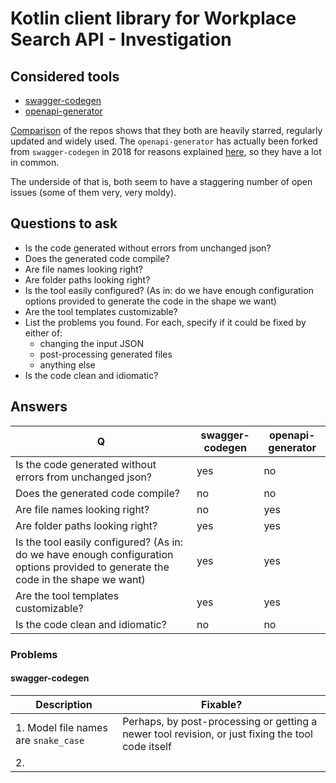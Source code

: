 # Kotlin client library for Workplace Search API - Investigation

## Considered tools

 - [swagger-codegen](https://github.com/swagger-api/swagger-codegen)
 - [openapi-generator](https://github.com/openapitools/openapi-generator)

[Comparison](https://www.githubcompare.com/swagger-api/swagger-codegen+openapitools/openapi-generator) of the repos shows that they both are heavily starred, regularly updated and widely used. The `openapi-generator` has actually been forked from `swagger-codegen` in 2018 for reasons explained [here](https://github.com/OpenAPITools/openapi-generator/blob/master/docs/qna.md), so they have a lot in common.

The underside of that is, both seem to have a staggering number of open issues (some of them very, very moldy).

## Questions to ask

 - Is the code generated without errors from unchanged json?
 - Does the generated code compile?
 - Are file names looking right?
 - Are folder paths looking right?
 - Is the tool easily configured? (As in: do we have enough configuration options provided to generate the code in the shape we want)
 - Are the tool templates customizable?
 - List the problems you found. For each, specify if it could be fixed by either of:
   - changing the input JSON
   - post-processing generated files
   - anything else
 - Is the code clean and idiomatic?


## Answers

| Q 	| swagger-codegen 	| openapi-generator 	|
|---|-----------------|-------------------|
| Is the code generated without errors from unchanged json?|yes|no|
|Does the generated code compile?|no|no|
|Are file names looking right?|no|yes|
|Are folder paths looking right?|yes|yes|
|Is the tool easily configured? (As in: do we have enough configuration options provided to generate the code in the shape we want)|yes|yes|
|Are the tool templates customizable?|yes|yes|
|Is the code clean and idiomatic?|no|no|

### Problems

#### swagger-codegen

| Description | Fixable? |
|-------------|----------|
| 1. Model file names are `snake_case` | Perhaps, by post-processing or getting a newer tool revision, or just fixing the tool code itself |
| 2.  ||
